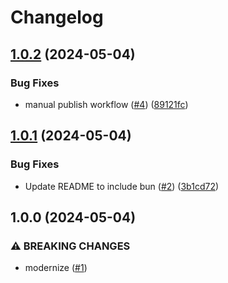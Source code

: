 # Changelog

## [1.0.2](https://github.com/spion/wsrun-ng/compare/v1.0.1...v1.0.2) (2024-05-04)


### Bug Fixes

* manual publish workflow ([#4](https://github.com/spion/wsrun-ng/issues/4)) ([89121fc](https://github.com/spion/wsrun-ng/commit/89121fc4c7097ac9a20e04969933853c62f1b9c6))

## [1.0.1](https://github.com/spion/wsrun-ng/compare/v1.0.0...v1.0.1) (2024-05-04)


### Bug Fixes

* Update README to include bun ([#2](https://github.com/spion/wsrun-ng/issues/2)) ([3b1cd72](https://github.com/spion/wsrun-ng/commit/3b1cd725c8adf7f0d49d68ae7e488838c8b6d61c))

## 1.0.0 (2024-05-04)

### ⚠ BREAKING CHANGES

* modernize ([#1](https://github.com/spion/wsrun-ng/issues/1))

